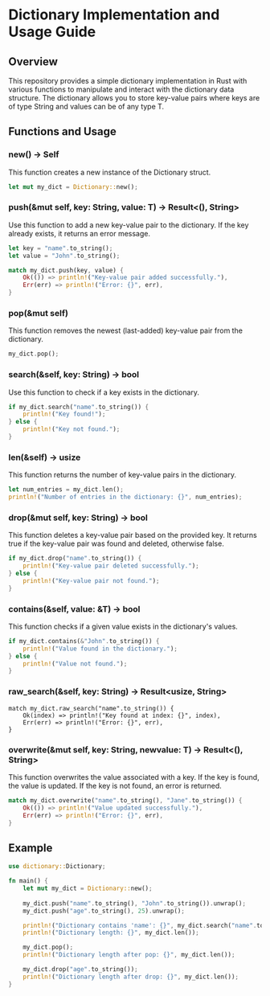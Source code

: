 # Dictionary Implementation and Usage Guide
## Overview

This repository provides a simple dictionary implementation in Rust with various functions to manipulate 
and interact with the dictionary data structure. 
The dictionary allows you to store key-value pairs
where keys are of type String and values can be of any type T.

## Functions and Usage

### new() -> Self
This function creates a new instance of the Dictionary struct.
```rs
let mut my_dict = Dictionary::new();
```
### push(&mut self, key: String, value: T) -> Result<(), String>
Use this function to add a new key-value pair to the dictionary. 
If the key already exists, it returns an error message.
```rs
let key = "name".to_string();
let value = "John".to_string();

match my_dict.push(key, value) {
    Ok(()) => println!("Key-value pair added successfully."),
    Err(err) => println!("Error: {}", err),
}
```
### pop(&mut self)
This function removes the newest (last-added) key-value pair from the dictionary.
```rs
my_dict.pop();
```
### search(&self, key: String) -> bool
Use this function to check if a key exists in the dictionary.
```rs
if my_dict.search("name".to_string()) {
    println!("Key found!");
} else {
    println!("Key not found.");
}

```
### len(&self) -> usize
This function returns the number of key-value pairs in the dictionary.
```rs
let num_entries = my_dict.len();
println!("Number of entries in the dictionary: {}", num_entries);

```
### drop(&mut self, key: String) -> bool
This function deletes a key-value pair based on the provided key. It returns true if the key-value pair was found and deleted, otherwise false.
```rs
if my_dict.drop("name".to_string()) {
    println!("Key-value pair deleted successfully.");
} else {
    println!("Key-value pair not found.");
}

```
### contains(&self, value: &T) -> bool
This function checks if a given value exists in the dictionary's values.
```rs
if my_dict.contains(&"John".to_string()) {
    println!("Value found in the dictionary.");
} else {
    println!("Value not found.");
}

```
### raw_search(&self, key: String) -> Result<usize, String>
```
match my_dict.raw_search("name".to_string()) {
    Ok(index) => println!("Key found at index: {}", index),
    Err(err) => println!("Error: {}", err),
}

```
### overwrite(&mut self, key: String, newvalue: T) -> Result<(), String>
This function overwrites the value associated with a key. If the key is found, the value is updated. If the key is not found, an error is returned.
```rs
match my_dict.overwrite("name".to_string(), "Jane".to_string()) {
    Ok(()) => println!("Value updated successfully."),
    Err(err) => println!("Error: {}", err),
}

```
## Example
```rs
use dictionary::Dictionary;

fn main() {
    let mut my_dict = Dictionary::new();
    
    my_dict.push("name".to_string(), "John".to_string()).unwrap();
    my_dict.push("age".to_string(), 25).unwrap();

    println!("Dictionary contains 'name': {}", my_dict.search("name".to_string()));
    println!("Dictionary length: {}", my_dict.len());

    my_dict.pop();
    println!("Dictionary length after pop: {}", my_dict.len());

    my_dict.drop("age".to_string());
    println!("Dictionary length after drop: {}", my_dict.len());
}

```
